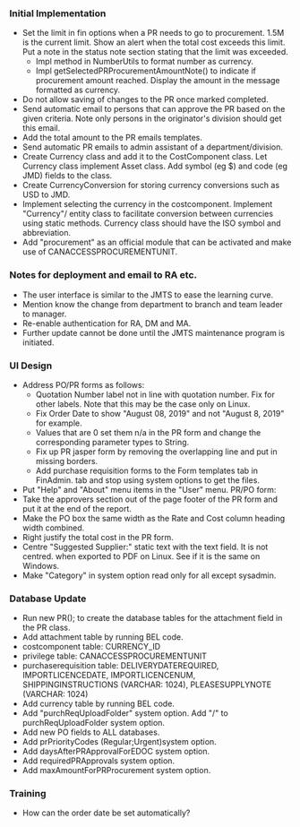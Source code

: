 ### Initial Implementation
- Set the limit in fin options when a PR needs to go to procurement. 
  1.5M is the current limit. Show an alert when the total cost exceeds this limit. 
  Put a note in the status note section stating that the limit was exceeded.
  * Impl method in NumberUtils to format number as currency.
  * Impl getSelectedPRProcurementAmountNote() to indicate if procurement amount reached.
    Display the amount in the message formatted as currency.
- Do not allow saving of changes to the PR once marked completed.
- Send automatic email to persons that can approve the PR based on the given criteria. 
  Note only persons in the originator's division should get this email.
- Add the total amount to the PR emails templates.
- Send automatic PR emails to admin assistant of a department/division.
- Create Currency class and add it to the CostComponent class. Let Currency class
implement Asset class. Add symbol (eg $) and code (eg JMD) fields to the class.
- Create CurrencyConversion for storing currency conversions such as USD to JMD.
- Implement selecting the currency in the costcomponent. Implement "Currency"/ entity class 
  to facilitate conversion between currencies using static methods. 
  Currency class should have the ISO symbol and abbreviation.
- Add "procurement" as an official module that can be activated and make use of 
  CANACCESSPROCUREMENTUNIT.

### Notes for deployment and email to RA etc.
- The user interface is similar to the JMTS to ease the learning curve.
- Mention know the change from department to branch and team leader to manager. 
- Re-enable authentication for RA, DM and MA.
- Further update cannot be done until the JMTS maintenance program is initiated.

### UI Design
- Address PO/PR forms as follows:
  * Quotation Number label not in line with quotation number. Fix for other labels.
    Note that this may be the case only on Linux.
  * Fix Order Date to show "August 08, 2019" and not "August 8, 2019" for example.
  * Values that are 0 set them n/a in the PR form and change the corresponding parameter types to String.
  * Fix up PR jasper form by removing the overlapping line and put in missing borders.
  * Add purchase requisition forms to the Form templates tab in FinAdmin. 
    tab and stop using system options to get the files.
- Put "Help" and "About" menu items in the "User" menu.
PR/PO form:
- Take the approvers section out of the page footer of the PR form and put it at the end of the report.
- Make the PO box the same width as the Rate and Cost column heading width combined.
- Right justify the total cost in the PR form.
- Centre "Suggested Supplier:" static text with the text field. It is not centred. 
  when exported to PDF on Linux. See if it is the same on Windows.
- Make "Category" in system option read only for all except sysadmin.

### Database Update
- Run new PR(); to create the database tables for the attachment field in the PR class.
- Add attachment table by running BEL code.
- costcomponent table: CURRENCY_ID
- privilege table: CANACCESSPROCUREMENTUNIT
- purchaserequisition table: DELIVERYDATEREQUIRED, IMPORTLICENCEDATE, IMPORTLICENCENUM,
  SHIPPINGINSTRUCTIONS (VARCHAR: 1024), PLEASESUPPLYNOTE (VARCHAR: 1024)
- Add currency table by running BEL code.
- Add "purchReqUploadFolder" system option. Add "/" to purchReqUploadFolder system option.
- Add new PO fields to ALL databases.
- Add prPriorityCodes (Regular;Urgent)system option.
- Add daysAfterPRApprovalForEDOC system option.
- Add requiredPRApprovals system option.
- Add maxAmountForPRProcurement system option.


### Training
- How can the order date be set automatically?

